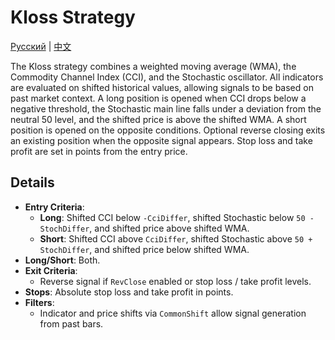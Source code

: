 # Kloss Strategy
[Русский](README_ru.md) | [中文](README_cn.md)

The Kloss strategy combines a weighted moving average (WMA), the Commodity Channel Index (CCI), and the Stochastic oscillator. All indicators are evaluated on shifted historical values, allowing signals to be based on past market context. A long position is opened when CCI drops below a negative threshold, the Stochastic main line falls under a deviation from the neutral 50 level, and the shifted price is above the shifted WMA. A short position is opened on the opposite conditions. Optional reverse closing exits an existing position when the opposite signal appears. Stop loss and take profit are set in points from the entry price.

## Details

- **Entry Criteria**:
  - **Long**: Shifted CCI below `-CciDiffer`, shifted Stochastic below `50 - StochDiffer`, and shifted price above shifted WMA.
  - **Short**: Shifted CCI above `CciDiffer`, shifted Stochastic above `50 + StochDiffer`, and shifted price below shifted WMA.
- **Long/Short**: Both.
- **Exit Criteria**:
  - Reverse signal if `RevClose` enabled or stop loss / take profit levels.
- **Stops**: Absolute stop loss and take profit in points.
- **Filters**:
  - Indicator and price shifts via `CommonShift` allow signal generation from past bars.

